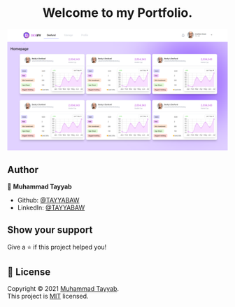 <h1 align="center">Welcome to my Portfolio.</h1>

![Tayyab's portfolio banner](https://github.com/TAYYABAW/portfolio/blob/main/docs/Dexify.png)
<!-- https://github.com/avneesh0612/portfolio/blob/main/LICENSE -->

<!-- ### ✨ [Demo](https://www.avneesh.tech/) -->

## Author

👤 **Muhammad Tayyab**

- Github: [@TAYYABAW](https://github.com/TAYYABAW)
- LinkedIn: [@TAYYABAW](https://www.linkedin.com/in/muhammad-tayyab-bb4108173)

## Show your support

Give a ⭐️ if this project helped you!

## 📝 License

Copyright © 2021 [Muhammad Tayyab](https://github.com/TAYYABAW).<br />
This project is [MIT](https://github.com/TAYYABAW/portfolio/blob/main/LICENSE) licensed.
